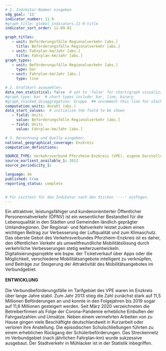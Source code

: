 ```yaml
---
# 1. Indikator-Nummer eingeben 
sdg_goal: '11'
indicator_number: 11.9
#graph_title: global_indicators.11-9-title
indicator_sort_order: 11-09-01

graph_titles:
   - unit: Beförderungsfälle Regionalverkehr [abs.]
     title: Beförderungsfälle Regionalverkehr [abs.]
   - unit: Fahrplan-km/Jahr [abs.]
     title: Fahrplan-km/Jahr [abs.]
graph_types:
   - unit: Beförderungsfälle Regionalverkehr [abs.]
     type: bar
   - unit: Fahrplan-km/Jahr [abs.]
     type: line

# 2. Grafikart auswaehlen: 
data_non_statistical: false  # set to 'false' for chart/graph visualization 
#graph_type: bar  # chart types include: bar, line, binary 
#graph_stacked_disaggregation: Gruppe  ## uncomment this line for stacked bars. eplace 'Geschlecht' with the field of aggregation. 
computation_units: Anzahl (abs.) 
data_start_values:  # initialize the field to be shown  
   - field: Units 
     value: Beförderungsfälle Regionalverkehr [abs.]
   - field: Units 
     value: Fahrplan-km/Jahr [abs.]

# 3. Berechnung und Quelle eingeben: 
national_geographical_coverage: Enzkreis
computation_definitions: 

SOURCE_TYPE: Verkehrsverbund Pforzheim-Enzkreis (VPE), eigene Darstellung
source_earliest_available_1: 2012
source_periodicity_1: 

language: de   
published: true 
reporting_status: complete
 
 
# Für Leittext für den Indikator nach den Stichen '---' einfügen. 
---
```

Ein attraktiver, leistungsfähiger und kundenorientierter Öffentlicher Personennahverkehr (ÖPNV) ist ein wesentlicher Bestandteil für die Lebensqualität in den Städten und Gemeinden ländlich geprägter Umlandregionen. Der Regional- und Nahverkehr leistet zudem einen wichtigen Beitrag zur Verbesserung der Luftqualität und zum Klimaschutz. Das oberste Gebot des Verkehrsverbundes Pforzheim-Enzkreis ist es daher, den öffentlichen Verkehr als umweltfreundliche Mobilitätslösung durch verkehrliche Verbesserungen stetig weiterzuentwickeln. Digitalisierungsprojekte wie bspw. der Ticketverkauf über Apps oder die Möglichkeit, verschiedene Mobilitätsangebote intelligent zu verknüpfen, sind Beiträge zur Steigerung der Attraktivität des Mobilitätsangebotes im Verbundgebiet. <br>
<br>
**ENTWICKLUNG** <br>
<br>
Die Verbundbeförderungsfälle im Tarifgebiet des VPE waren im Enzkreis über lange Jahre stabil. Zum Jahr 2013 stieg die Zahl zunächst stark auf 11,5 Millionen Beförderungen an und konnte in den Folgejahren bis 2019 sogar auf 11,6 Millionen gesteigert werden. Seit März 2020 verzeichneten die Betreiberfirmen als Folge der Corona-Pandemie erhebliche Einbußen der Fahrgastzahlen und Umsätze. Neben einem vermehrten Arbeiten von zu Hause gingen viele Beschäftigte deutschlandweit in Kurzarbeit oder verloren ihre Anstellung. Die episodischen Schulschließungen führten zu einem erheblichen Rückgang der Schülerbeförderungen. Das Streckennetz im Verbundgebiet (nach jährlichen Fahrplan-km) wurde sukzessive ausgebaut. Der Stadtverkehr in Mühlacker ist in der Statistik inbegriffen.
